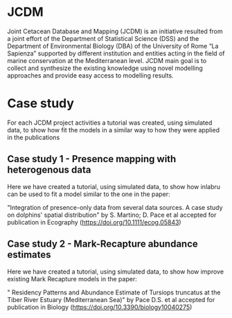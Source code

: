 # JCDM
Joint Cetacean Database and Mapping (JCDM) is an initiative resulted from a joint effort of the Department of Statistical Science (DSS) and the Department of Environmental Biology (DBA) of the University of Rome “La Sapienza” supported by different institution and entities acting in the field of marine conservation at the Mediterranean level. JCDM main goal is to collect and synthesize the existing knowledge using novel modelling approaches and provide easy access to modelling results.

# Case study

For each JCDM project activities a tutorial was created, using simulated data, to show how fit the models in a similar way to how they were applied in the publications

## Case study 1 - Presence mapping with heterogenous data

Here we have created a tutorial, using simulated data, to show how inlabru can be used to fit a model similar to the one in the paper:

"Integration of presence-only data from several data sources. A case study on dolphins' spatial distribution" by S. Martino; D. Pace et al accepted for publication in Ecography (https://doi.org/10.1111/ecog.05843)

## Case study 2 - Mark-Recapture abundance estimates

Here we have created a tutorial, using simulated data, to show how improve existing Mark Recapture models in the paper:

" Residency Patterns and Abundance Estimate of Tursiops truncatus at the Tiber River Estuary (Mediterranean Sea)" by Pace D.S. et al accepted for publication in Biology (https://doi.org/10.3390/biology10040275)


